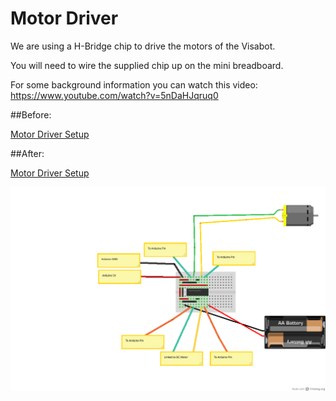 # Motor Driver

We are using a H-Bridge chip to drive the motors of the Visabot.

You will need to wire the supplied chip up on the mini breadboard.


For some background information you can watch this video: https://www.youtube.com/watch?v=5nDaHJqruq0

##Before:

[Motor Driver Setup ](./images/MotorDriverBefore.jpg)

##After:

[Motor Driver Setup ](./images/MotorDriverAfter.jpg)

![Hbridge Motor Driver setup](./images/HBridgeSetup_bb.png
)